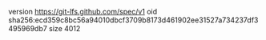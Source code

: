 version https://git-lfs.github.com/spec/v1
oid sha256:ecd359c8bc56a94010dbcf3709b8173d461902ee31527a734237df3495969db7
size 4012
